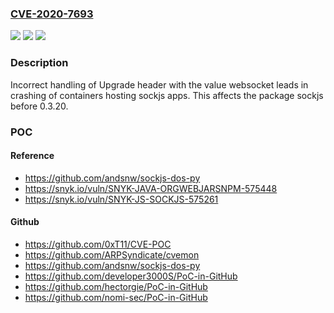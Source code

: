 ### [CVE-2020-7693](https://cve.mitre.org/cgi-bin/cvename.cgi?name=CVE-2020-7693)
![](https://img.shields.io/static/v1?label=Product&message=sockjs&color=blue)
![](https://img.shields.io/static/v1?label=Version&message=%3C%200.3.20%20&color=brighgreen)
![](https://img.shields.io/static/v1?label=Vulnerability&message=Denial%20of%20Service%20(DoS)&color=brighgreen)

### Description

Incorrect handling of Upgrade header with the value websocket leads in crashing of containers hosting sockjs apps. This affects the package sockjs before 0.3.20.

### POC

#### Reference
- https://github.com/andsnw/sockjs-dos-py
- https://snyk.io/vuln/SNYK-JAVA-ORGWEBJARSNPM-575448
- https://snyk.io/vuln/SNYK-JS-SOCKJS-575261

#### Github
- https://github.com/0xT11/CVE-POC
- https://github.com/ARPSyndicate/cvemon
- https://github.com/andsnw/sockjs-dos-py
- https://github.com/developer3000S/PoC-in-GitHub
- https://github.com/hectorgie/PoC-in-GitHub
- https://github.com/nomi-sec/PoC-in-GitHub

